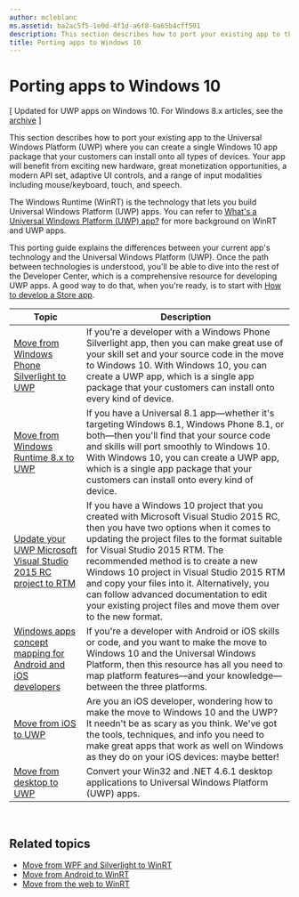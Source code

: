 ```yaml
---
author: mcleblanc
ms.assetid: ba2ac5f5-1e0d-4f1d-a6f8-6a65b4cff501
description: This section describes how to port your existing app to the Universal Windows Platform (UWP) where you can create a single Windows 10 app package that your customers can install onto all types of devices. Your app will benefit from exciting new hardware, great monetization opportunities, a modern API set, adaptive UI controls, and a range of input modalities including mouse/keyboard, touch, and speech.
title: Porting apps to Windows 10
---
```


# Porting apps to Windows 10

\[ Updated for UWP apps on Windows 10. For Windows 8.x articles, see the [archive](http://go.microsoft.com/fwlink/p/?linkid=619132) \]

This section describes how to port your existing app to the Universal Windows Platform (UWP) where you can create a single Windows 10 app package that your customers can install onto all types of devices. Your app will benefit from exciting new hardware, great monetization opportunities, a modern API set, adaptive UI controls, and a range of input modalities including mouse/keyboard, touch, and speech.

The Windows Runtime (WinRT) is the technology that lets you build Universal Windows Platform (UWP) apps. You can refer to [What's a Universal Windows Platform (UWP) app?](https://msdn.microsoft.com/library/windows/apps/dn726767) for more background on WinRT and UWP apps.

This porting guide explains the differences between your current app's technology and the Universal Windows Platform (UWP). Once the path between technologies is understood, you'll be able to dive into the rest of the Developer Center, which is a comprehensive resource for developing UWP apps. A good way to do that, when you're ready, is to start with [How to develop a Store app](https://msdn.microsoft.com/library/windows/apps/dn726537).

| Topic | Description |
|-------|-------------|
| [Move from Windows Phone Silverlight to UWP](wpsl-to-uwp-root.md) | If you’re a developer with a Windows Phone Silverlight app, then you can make great use of your skill set and your source code in the move to Windows 10. With Windows 10, you can create a UWP app, which is a single app package that your customers can install onto every kind of device. |
| [Move from Windows Runtime 8.x to UWP](w8x-to-uwp-root.md) | If you have a Universal 8.1 app—whether it's targeting Windows 8.1, Windows Phone 8.1, or both—then you'll find that your source code and skills will port smoothly to Windows 10. With Windows 10, you can create a UWP app, which is a single app package that your customers can install onto every kind of device. |
| [Update your UWP Microsoft Visual Studio 2015 RC project to RTM](update-your-visual-studio-2015-rc-project-to-rtm.md) | If you have a Windows 10 project that you created with Microsoft Visual Studio 2015 RC, then you have two options when it comes to updating the project files to the format suitable for Visual Studio 2015 RTM. The recommended method is to create a new Windows 10 project in Visual Studio 2015 RTM and copy your files into it. Alternatively, you can follow advanced documentation to edit your existing project files and move them over to the new format. |
| [Windows apps concept mapping for Android and iOS developers](android-ios-uwp-map.md) | If you're a developer with Android or iOS skills or code, and you want to make the move to Windows 10 and the Universal Windows Platform, then this resource has all you need to map platform features—and your knowledge—between the three platforms. |
| [Move from iOS to UWP](ios-to-uwp-root.md) | Are you an iOS developer, wondering how to make the move to Windows 10 and the UWP? It needn't be as scary as you think. We've got the tools, techniques, and info you need to make great apps that work as well on Windows as they do on your iOS devices: maybe better! |
| [Move from desktop to UWP](desktop-to-uwp-root.md) | Convert your Win32 and .NET 4.6.1 desktop applications to Universal Windows Platform (UWP) apps. |
 
## Related topics

* [Move from WPF and Silverlight to WinRT](https://msdn.microsoft.com/library/windows/apps/dn263237)
* [Move from Android to WinRT](https://msdn.microsoft.com/library/windows/apps/jj945421)
* [Move from the web to WinRT](https://msdn.microsoft.com/library/windows/apps/hh465151)
